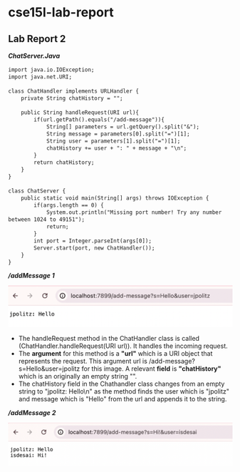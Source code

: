 # cse15l-lab-report
## Lab Report 2

***ChatServer.Java***

```
import java.io.IOException;
import java.net.URI;

class ChatHandler implements URLHandler {
    private String chatHistory = "";

    public String handleRequest(URI url){
        if(url.getPath().equals("/add-message")){
            String[] parameters = url.getQuery().split("&");
            String message = parameters[0].split("=")[1];
            String user = parameters[1].split("=")[1];
            chatHistory += user + ": " + message + "\n";
        }
        return chatHistory;
    }
}

class ChatServer {
    public static void main(String[] args) throws IOException {
        if(args.length == 0) {
            System.out.println("Missing port number! Try any number between 1024 to 49151");
            return;
        }
        int port = Integer.parseInt(args[0]);
        Server.start(port, new ChatHandler());
    }
}

```
***/addMessage 1***

![Image](https://github.com/ishi1022/cse15l-lab-reports/blob/main/addMessage1.png?raw=true)
- The handleRequest method in the ChatHandler class is called (ChatHandler.handleRequest(URI url)). It handles the incoming request.
- The **argument** for this method is a **"url"** which is a URI object that represents the request. This argument url is /add-message?s=Hello&user=jpolitz for this image. A relevant **field** is **"chatHistory"** which is an originally an empty string "". 
-  The chatHistory field in the Chathandler class changes from an empty string to "jpolitz: Hello\n" as the method finds the user which is "jpolitz" and message which is "Hello" from the url and appends it to the string.
  
***/addMessage 2***

![Image](https://github.com/ishi1022/cse15l-lab-reports/blob/main/addMessage2.png?raw=true)
